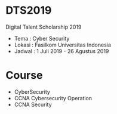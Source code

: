 # DTS2019
Digital Talent Scholarship 2019
- Tema : Cyber Security
- Lokasi : Fasilkom Universitas Indonesia
- Jadwal : 1 Juli 2019 - 26 Agustus 2019


# Course
- CyberSecurity
- CCNA Cybersecurity Operation
- CCNA Security



